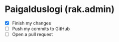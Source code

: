 # Paigalduslogi (rak.admin)

- [x] Finish my changes
- [ ] Push my commits to GitHub
- [ ] Open a pull request
